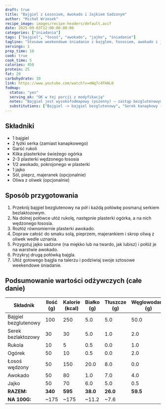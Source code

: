 ```yaml
---
draft: true
title: "Bajgiel z Łososiem, Awokado i Jajkiem Sadzonym"
author: "Michał Wrzosek"
recipe_image: images/recipe-headers/default.avif
date: 2025-09-03T12:00:00-00:00
categories: ["śniadania"]
tags: ["bajgiel", "łosoś", "awokado", "jajko", "śniadanie"]
tagline: "Stosowe weekendowe śniadanie z bajglem, łososiem, awokado i jajkiem sadzonym – pyszne i sycące."
servings: 1
prep_time: 10
cook: true
cook_time: 5
calories: 450
protein: 25
fat: 20
carbohydrate: 30
link: https://www.youtube.com/watch?v=mNq7c4FHAL0
fodmap:
  status: "yes"
  serving_ok: "OK w tej porcji z modyfikacją"
  notes: "Bajgiel jest wysokofodmapowy (pszenny) – zastąp bezglutenowym. Serek kanapkowy jest wysokofodmapowy (jogurt) – zastąp bezlaktozowym serkiem śmietankowym."
  substitutions: ["Bajgiel -> bajgiel bezglutenowy", "Serek kanapkowy -> serek bezlaktozowy"]
---
```


## Składniki
* 1 bajgiel
* 2 łyżki serka (zamiast kanapkowego)
* Garść rukoli
* Kilka plasterków świeżego ogórka
* 2-3 plasterki wędzonego łososia
* 1/2 awokado, pokrojonego w plasterki
* 1 jajko
* Sól, pieprz, majeranek (opcjonalnie)
* Oliwa z oliwek (opcjonalnie)

## Sposób przygotowania

1. Przekrój bajgiel bezglutenowy na pół i każdą połówkę posmaruj serkiem bezlaktozowym.
2. Na dolnej połówce ułóż rukolę, następnie plasterki ogórka, a na nich wędzonego łososia.
3. Rozłóż równomiernie plasterki awokado.
4. Dopraw całość do smaku solą, pieprzem, majerankiem i skrop oliwą z oliwek wedle uznania.
5. Przygotuj jajko sadzone (na miękko lub na twardo, jak lubisz) i połóż je na warstwie awokado.
6. Przykryj drugą połówką bajgla.
7. Ułóż gotowego bajgla na talerzu i podziwiaj swoje sztosowe weekendowe śniadanie.

## Podsumowanie wartości odżywczych (całe danie)

| Składnik           | Ilość (g) | Kalorie (kcal) | Białko (g) | Tłuszcze (g) | Węglowodany (g) |
|--------------------|-----------|----------------|------------|--------------|-----------------|
| Bajgiel bezglutenowy| 100       | 250            | 5.0        | 5.0          | 50.0            |
| Serek bezlaktozowy | 30        | 30             | 5.0        | 1.0          | 2.0             |
| Rukola             | 10        | 5              | 0.5        | 0.0          | 1.0             |
| Ogórek             | 50        | 10             | 0.5        | 0.0          | 2.0             |
| Łosoś wędzony     | 50        | 150            | 20.0       | 8.0          | 0.0             |
| Awokado            | 50        | 80             | 1.0        | 7.0          | 4.0             |
| Jajko              | 50        | 70             | 6.0        | 5.0          | 0.5             |
| **RAZEM:**         | **340**   | **595**        | **38.0**   | **26.0**     | **59.5**        |
| **NA 100G:**       | ~175      | ~175           | ~11.2      | ~7.6